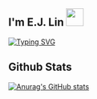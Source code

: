 ## I'm E.J. Lin <img src="https://media.giphy.com/media/hvRJCLFzcasrR4ia7z/giphy.gif" width="35">

[![Typing SVG](https://readme-typing-svg.demolab.com?font=Libre+Barcode+39+Text&size=70&duration=2000&pause=3000&color=050F2C&width=615&lines=Back+End+Developer)](https://git.io/typing-svg)


## Github Stats

[![Anurag's GitHub stats](https://github-readme-stats.vercel.app/api?username=jackal998&hide=issues&count_private=true&show_icons=true&theme=algolia)](https://github.com/anuraghazra/github-readme-stats)

